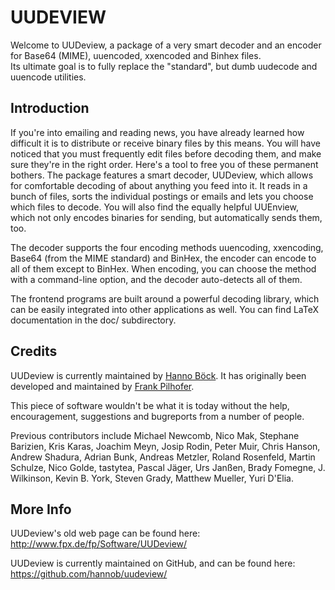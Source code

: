 UUDEVIEW
========

Welcome to UUDeview, a package of a very smart decoder and an encoder for Base64 (MIME),
uuencoded, xxencoded and Binhex files.  
Its ultimate goal is to fully replace the "standard", but dumb uudecode and uuencode
utilities.

Introduction
------------

If you're into emailing and reading news, you have already learned how difficult it is
to distribute or receive binary files by this means. You will have noticed that you must
frequently edit files before decoding them, and make sure they're in the right order.
Here's a tool to free you of these permanent bothers. The package features a smart
decoder, UUDeview, which allows for comfortable decoding of about anything you feed into
it. It reads in a bunch of files, sorts the individual postings or emails and lets you
choose which files to decode. You will also find the equally helpful UUEnview, which not
only encodes binaries for sending, but automatically sends them, too.

The decoder supports the four encoding methods uuencoding, xxencoding, Base64 (from the
MIME standard) and BinHex, the encoder can encode to all of them except to BinHex. When
encoding, you can choose the method with a command-line option, and the decoder
auto-detects all of them.

The frontend programs are built around a powerful decoding library, which can be easily
integrated into other applications as well. You can find LaTeX documentation in the doc/
subdirectory.

Credits
-------

UUDeview is currently maintained by [Hanno Böck](https://hboeck.de/). It has originally
been developed and maintained by [Frank Pilhofer](http://www.fpx.de/).

This piece of software wouldn't be what it is today without the help, encouragement,
suggestions and bugreports from a number of people.

Previous contributors include Michael Newcomb, Nico Mak, Stephane Barizien, Kris Karas,
Joachim Meyn, Josip Rodin, Peter Muir, Chris Hanson, Andrew Shadura, Adrian Bunk,
Andreas Metzler, Roland Rosenfeld, Martin Schulze, Nico Golde, tastytea, Pascal Jäger,
Urs Janßen, Brady Fomegne, J. Wilkinson, Kevin B. York, Steven Grady, Matthew Mueller,
Yuri D'Elia.

More Info
---------

UUDeview's old web page can be found here: http://www.fpx.de/fp/Software/UUDeview/

UUDeview is currently maintained on GitHub, and can be found here:
https://github.com/hannob/uudeview/
